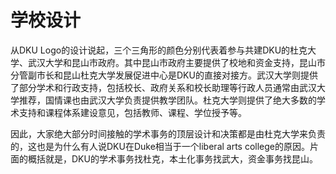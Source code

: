 # 学校设计

从DKU Logo的设计说起，三个三角形的颜色分别代表着参与共建DKU的杜克大学、武汉大学和昆山市政府。其中昆山市政府主要提供了校地和资金支持，昆山市分管副市长和昆山杜克大学发展促进中心是DKU的直接对接方。武汉大学则提供了部分学术和行政支持，包括校长、政府关系和校长助理等行政人员通常由武汉大学推荐，国情课也由武汉大学负责提供教学团队。杜克大学则提供了绝大多数的学术支持和课程体系建设意见，包括教师、课程、学位授予等。

因此，大家绝大部分时间接触的学术事务的顶层设计和决策都是由杜克大学来负责的，这也是为什么有人说DKU在Duke相当于一个liberal arts college的原因。片面的概括就是，DKU的学术事务找杜克，本土化事务找武大，资金事务找昆山。